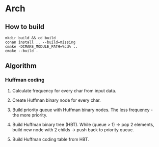 # Arch

## How to build
    mkdir build && cd build
    conan install .. --build=missing
    cmake -DCMAKE_MODULE_PATH=%cd% ..
    cmake --build .

## Algorithm

### Huffman coding

1. Calculate frequency for every char from input data.

2. Create Huffman binary node for every char.

3. Build priority queue with Huffman binary nodes. The less frequency - the more priority.

4. Build Huffman binary tree (HBT). While (queue > 1) -> pop 2 elements, build new node with 2 childs -> push back to priority queue.

5. Build Huffman coding table from HBT.
